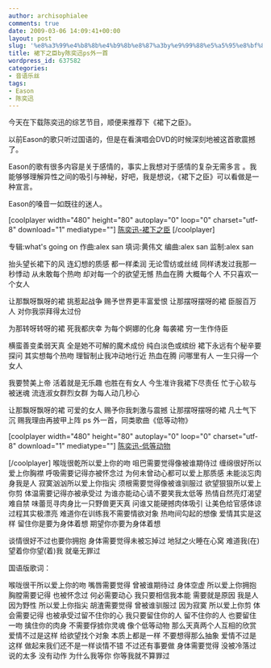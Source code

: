 ```yaml
---
author: archisophialee
comments: true
date: 2009-03-06 14:09:41+00:00
layout: post
slug: '%e8%a3%99%e4%b8%8b%e4%b9%8b%e8%87%a3by%e9%99%88%e5%a5%95%e8%bf%85ps%e5%a4%96%e4%b8%80%e9%a6%96'
title: 裙下之臣by陈奕迅ps外一首
wordpress_id: 637582
categories:
- 音语乐丝
tags:
- Eason
- 陈奕迅
---
```


今天在下载陈奕迅的综艺节目，顺便来推荐下《裙下之臣》。

以前Eason的歌只听过国语的，但是在看演唱会DVD的时候深刻地被这首歌震撼了。

Eason的歌有很多内容是关于感情的，事实上我想对于感情的复杂无需多言 。我能够够理解异性之间的吸引与神秘，好吧，我是想说，《裙下之臣》可以看做是一种宣言。

Eason的嗓音一如既往的迷人。

[coolplayer width="480" height="80" autoplay="0" loop="0" charset="utf-8" download="1" mediatype=""]
[陈奕迅-裙下之臣](http://tyt.bf.vnet.cn/mob/channel/ring/qunxiazhichen.mp3)
[/coolplayer]

专辑:what's going on
作曲:alex san 填词:黄伟文
编曲:alex san 监制:alex san

抬头望长裙下的风
连幻想的质感
都一样柔润
无论雪纺或丝绒
同样诱发过我那一秒悸动
从未敢每个热吻
却对每一个的欲望无憾
热血在腾
大概每个人
不只喜欢一个女人

让那飘呀飘呀的裙
挑惹起战争
赐予世界更丰富爱恨
让那摆呀摆呀的裙
臣服百万人
对你我崇拜得太过份

为那转呀转呀的裙
死我都庆幸
为每个婀娜的化身
每袭裙
穷一生作侍臣

横蛮善变柔弱天真
全是她不可解的魔术成份
纯白淡色或缤纷
裙下永远有个秘辛要探问
其实想每个热吻
理智制止我冲动地行近
热血在腾
问哪里有人
一生只得一个女人

我要赞美上帝
活着就是无乐趣
也胜在有女人
今生准许我裙下尽责任
忙于心软与被迷魂
流连淑女群烈女群
为每人动几秒心

让那飘呀飘呀的裙
可爱的女人
赐予你我刺激与震撼
让那摆呀摆呀的裙
凡士气下沉
赐我理由再披甲上阵
ps 外一首，同类歌曲《低等动物》

[coolplayer width="480" height="80" autoplay="0" loop="0" charset="utf-8" download="1" mediatype=""]
[陈奕迅-低等动物](http://www.brucewolf.cn/music/%B5%CD%B5%C8%B6%AF%CE%EF.mp3)

[](http://www.brucewolf.cn/music/%B5%CD%B5%C8%B6%AF%CE%EF.mp3)[/coolplayer]
喉咙很乾所以爱上你的吻
咀巴需要觉得像被谁期侍过
缠绵很好所以爱上你胸襟
呼吸需要记得亦被怀念过
为何未曾动心都可以爱上那质感
未能淡忘肉身我是人
寂寞汹汹所以爱上你指尖
须根需要觉得像被谁驯服过
欲望狠狠所以爱上你剪
体温需要记得亦被承受过
为谁亦能动心请不要笑我太低等
热情自然亮灯渴望难自禁
味蕾觅寻肉身比一只野兽更天真
问谁又能硬撼肉体吸引
让美色给官感体谅过程其实极漂亮
难道你在训练我不需要情欲对象
热吻间勾起的想像
爱情其实是这样
留住你是要为身体着想
期望你亦要为身体着想

谈情很好不过也要你拥抱
身体需要觉得未被忘掉过
地狱之火睡在心窝
难道我(在)望着你你望(着)我
就毫无罪过

国语版歌词：

喉咙很干所以爱上你的吻
嘴唇需要觉得
曾被谁期待过
身体空虚
所以爱上你拥抱
胸膛需要记得
也被怀念过
何必需要动心
我只要相信我本能
需要就是原因
我是人因为野性
所以爱上你指尖
胡渣需要觉得
曾被谁驯服过
因为寂寞
所以爱上你剪
体会需要记得
也被承受过留不住你的心
我只要留住你的人
留不住你的人
也要留住一吻
擒住你的肉身
不需要俘掳你灵魂
像个低等动物
那么天真两个人互相的欣赏
爱情不过是这样
给欲望找个对象
本质上都是一样
不要想得那么抽象
爱情不过是这样
做起来我们还不是一样谈情不错
不过还有事要做
身体需要觉得
没被冷落过
说的太多
没有动作
为什么我等你
你等我就不算罪过
